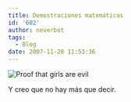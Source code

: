 ```yaml
---
title: Demostraciones matemáticas
id: '602'
author: neverbot
tags:
  - Blog
date: 2007-11-28 11:53:36
---
```


![Proof that girls are evil](./girls_are_evil.jpg "Proof that girls are evil")

Y creo que no hay más que decir.